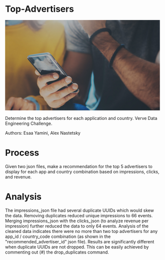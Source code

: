 # **Top-Advertisers**


![Images](image1.jpeg)


Determine the top advertisers for each application and country.  Verve Data Engineering Challenge.


Authors: Esaa Yamini, Alex Nastetsky


# **Process**


Given two json files, make a recommendation for the top 5 advertisers to display for each app and country combination based on impressions, clicks, and revenue.


# **Analysis**


The impressions_json file had several duplicate UUIDs which would skew the data.  Removing duplicates reduced unique impressions to 66 events.  Merging impressions_json with the clicks_json (to analyze revenue per impression) further reduced the data to only 64 events.  Analysis of the cleaned data indicates there were no more than two top advertisers for any app_id / country_code combination (as shown in the "recommended_advertiser_id" json file).  Results are significantly different when duplicate UUIDs are not dropped. This can be easily achieved by commenting out (#) the drop_duplicates command. 
